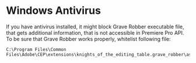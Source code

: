 # Windows Antivirus

If you have antivirus installed, it might block Grave Robber executable file, that gets additional information, that is not accessible in Premiere Pro API. To be sure that Grave Robber works properly, whitelist following file:

```
C:\Program Files\Common Files\Adobe\CEP\extensions\knights_of_the_editing_table.grave_robber\assets\exec\spellcast_win.exe
```
